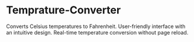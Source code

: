 # Temprature-Converter
Converts Celsius temperatures to Fahrenheit.
User-friendly interface with an intuitive design.
Real-time temperature conversion without page reload.
